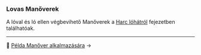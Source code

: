 ### Lovas Manőverek

A lóval és ló ellen végbevihető Manőverek a [Harc lóhátról](066_harc_lohatrol.md#lovas-manőverek) fejezetben találhatóak.

---

🔗 [Példa Manőver alkalmazására](065_08_pelda_manover_alkalmazasara.md) →
